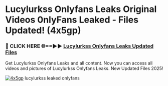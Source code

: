 # Lucylurkss Onlyfans Leaks Original Videos 0nlyFans Leaked - Files Updated! (4x5gp)

<h3>🔴 CLICK HERE 🌐==►► <a href="https://tinyurl.com/4seja8ks" rel="nofollow">Lucylurkss Onlyfans Leaks Updated Files</a></h3>

Get Lucylurkss Onlyfans Leaks and all content. Now you can access all videos and pictures of Lucylurkss Onlyfans Leaks. New Updated Files 2025!

[![4x5gp](https://i.imgur.com/EWjZXRe.gif)](https://tinyurl.com/4seja8ks)
lucylurkss leaked onlyfans